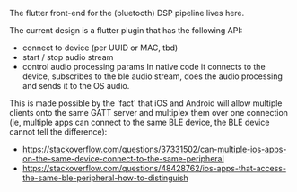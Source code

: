 The flutter front-end for the (bluetooth) DSP pipeline lives here.

The current design is a flutter plugin that has the following API:
 - connect to device (per UUID or MAC, tbd)
 - start / stop audio stream
 - control audio processing params
In native code it connects to the device, subscribes to the ble audio stream, does the audio processing and sends it to the OS audio.

This is made possible by the 'fact' that iOS and Android will allow multiple clients onto the same GATT server and multiplex them over one connection (ie, multiple apps can connect to the same BLE device, the BLE device cannot tell the difference):
 - https://stackoverflow.com/questions/37331502/can-multiple-ios-apps-on-the-same-device-connect-to-the-same-peripheral 
 - https://stackoverflow.com/questions/48428762/ios-apps-that-access-the-same-ble-peripheral-how-to-distinguish 
